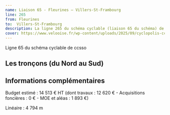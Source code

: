```yaml
---
name: Liaison 65 - Fleurines – Villers-St-Frambourg
line: 265
from: Fleurines
to:  Villers-St-Frambourg 
description: La ligne 265 du schéma cyclable (liaison 65 du schéma) de ccsso reliera Fleurines à Villers-St-Frambourg 
cover: https://www.velooise.fr/wp-content/uploads/2025/09/cyclopolis-ccsso-265.jpg
---
```

Ligne 65 du schéma cyclable de ccsso
## Les tronçons (du Nord au Sud)

## Informations complémentaires

Budget estimé : 14 513 € HT (dont travaux : 12 620 € - Acquisitions foncières : 0 € - MOE et aléas : 1 893 €)

Linéaire : 4 794  m

